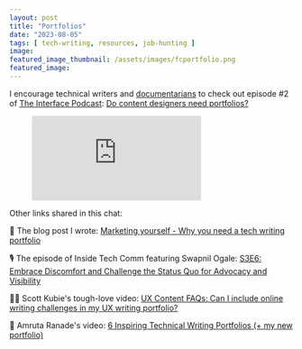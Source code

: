 ```yaml
---
layout: post
title: "Portfolios"
date: "2023-08-05"
tags: [ tech-writing, resources, job-hunting ]
image: 
featured_image_thumbnail: /assets/images/fcportfolio.png
featured_image: 
---
```


I encourage technical writers and [documentarians](https://www.writethedocs.org/documentarians/) to check out episode #2 of [The Interface Podcast](https://uxcontent.com/the-interface-podcast/): [Do content designers need portfolios?](http://sites.libsyn.com/424061/ep-2-do-content-designers-need-portfolios)

<!-- blank line -->
<figure class="video_container">
  <iframe src="https://www.youtube.com/embed/jQc53HkztM8" frameborder="0" allowfullscreen="true"> </iframe>
</figure>
<!-- blank line -->


Other links shared in this chat:

📃 The blog post I wrote: [Marketing yourself - Why you need a tech writing portfolio](https://flicstar.com/tech-writing-portfolio)

🎙️ The episode of Inside Tech Comm featuring Swapnil Ogale: [S3E6: Embrace Discomfort and Challenge the Status Quo for Advocacy and Visibility](https://www.insidetechcomm.show/1728253/10816190-s3e6-embrace-discomfort-and-challenge-the-status-quo-for-advocacy-and-visibility-with-swapnil-ogale)

💪💜 Scott Kubie's tough-love video: [UX Content FAQs: Can I include online writing challenges in my UX writing portfolio?](https://youtu.be/hOpVlwIuJQU)

🎨 Amruta Ranade's video: [6 Inspiring Technical Writing Portfolios (+ my new portfolio)](https://youtu.be/crePAmhdpww)
